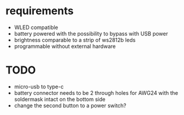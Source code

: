 # requirements
* WLED compatible
* battery powered with the possibility to bypass with USB power
* brightness comparable to a strip of ws2812b leds
* programmable without external hardware

# TODO

* micro-usb to type-c
* battery connector needs to be 2 through holes for AWG24 with the soldermask intact on the bottom side
* change the second button to a power switch?

